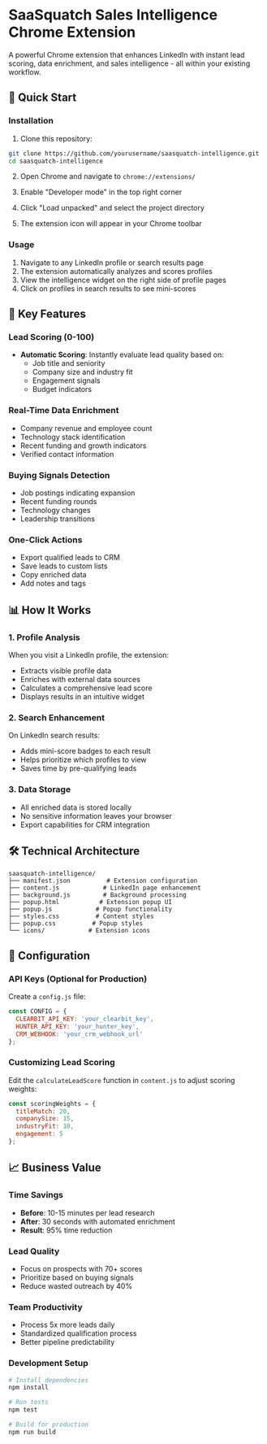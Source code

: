 # SaaSquatch Sales Intelligence Chrome Extension

A powerful Chrome extension that enhances LinkedIn with instant lead scoring, data enrichment, and sales intelligence - all within your existing workflow.

## 🚀 Quick Start

### Installation

1. Clone this repository:

```bash
git clone https://github.com/yourusername/saasquatch-intelligence.git
cd saasquatch-intelligence
```

2. Open Chrome and navigate to `chrome://extensions/`

3. Enable "Developer mode" in the top right corner

4. Click "Load unpacked" and select the project directory

5. The extension icon will appear in your Chrome toolbar

### Usage

1. Navigate to any LinkedIn profile or search results page
2. The extension automatically analyzes and scores profiles
3. View the intelligence widget on the right side of profile pages
4. Click on profiles in search results to see mini-scores

## 🎯 Key Features

### Lead Scoring (0-100)
- **Automatic Scoring**: Instantly evaluate lead quality based on:
  - Job title and seniority
  - Company size and industry fit
  - Engagement signals
  - Budget indicators

### Real-Time Data Enrichment
- Company revenue and employee count
- Technology stack identification
- Recent funding and growth indicators
- Verified contact information

### Buying Signals Detection
- Job postings indicating expansion
- Recent funding rounds
- Technology changes
- Leadership transitions

### One-Click Actions
- Export qualified leads to CRM
- Save leads to custom lists
- Copy enriched data
- Add notes and tags

## 📊 How It Works

### 1. Profile Analysis
When you visit a LinkedIn profile, the extension:
- Extracts visible profile data
- Enriches with external data sources
- Calculates a comprehensive lead score
- Displays results in an intuitive widget

### 2. Search Enhancement
On LinkedIn search results:
- Adds mini-score badges to each result
- Helps prioritize which profiles to view
- Saves time by pre-qualifying leads

### 3. Data Storage
- All enriched data is stored locally
- No sensitive information leaves your browser
- Export capabilities for CRM integration

## 🛠️ Technical Architecture

```
saasquatch-intelligence/
├── manifest.json          # Extension configuration
├── content.js            # LinkedIn page enhancement
├── background.js         # Background processing
├── popup.html           # Extension popup UI
├── popup.js            # Popup functionality
├── styles.css          # Content styles
├── popup.css          # Popup styles
└── icons/            # Extension icons
```

## 🔧 Configuration

### API Keys (Optional for Production)
Create a `config.js` file:
```javascript
const CONFIG = {
  CLEARBIT_API_KEY: 'your_clearbit_key',
  HUNTER_API_KEY: 'your_hunter_key',
  CRM_WEBHOOK: 'your_crm_webhook_url'
};
```

### Customizing Lead Scoring
Edit the `calculateLeadScore` function in `content.js` to adjust scoring weights:
```javascript
const scoringWeights = {
  titleMatch: 20,
  companySize: 15,
  industryFit: 10,
  engagement: 5
};
```

## 📈 Business Value

### Time Savings
- **Before**: 10-15 minutes per lead research
- **After**: 30 seconds with automated enrichment
- **Result**: 95% time reduction

### Lead Quality
- Focus on prospects with 70+ scores
- Prioritize based on buying signals
- Reduce wasted outreach by 40%

### Team Productivity
- Process 5x more leads daily
- Standardized qualification process
- Better pipeline predictability


### Development Setup
```bash
# Install dependencies
npm install

# Run tests
npm test

# Build for production
npm run build
```
